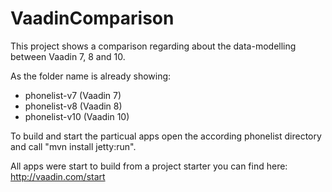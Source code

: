 # VaadinComparison
This project shows a comparison regarding about the data-modelling between Vaadin 7, 8 and 10.

As the folder name is already showing:
- phonelist-v7 (Vaadin 7)
- phonelist-v8 (Vaadin 8)
- phonelist-v10 (Vaadin 10)

To build and start the particual apps open the according phonelist directory and call "mvn install jetty:run".

All apps were start to build from a project starter you can find here: http://vaadin.com/start